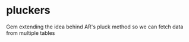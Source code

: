 # pluckers
Gem extending the idea behind AR's pluck method so we can fetch data from multiple tables
